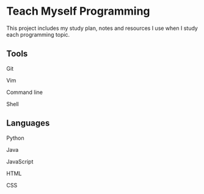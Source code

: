 # Teach Myself Programming

This project includes my study plan, notes and resources I use when I study each programming topic. 

## Tools

Git

Vim

Command line

Shell 

## Languages

Python

Java

JavaScript

HTML

CSS


